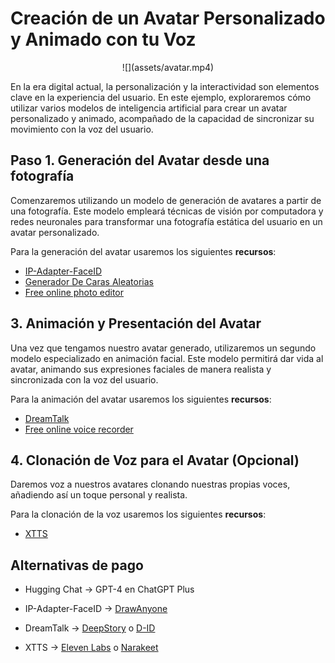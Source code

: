 # Creación de un Avatar Personalizado y Animado con tu Voz

<p align="center">
  ![](assets/avatar.mp4)
</p>

En la era digital actual, la personalización y la interactividad son elementos clave en la experiencia del usuario. En este ejemplo, exploraremos cómo utilizar varios modelos de inteligencia artificial para crear un avatar personalizado y animado, acompañado de la capacidad de sincronizar su movimiento con la voz del usuario.

## Paso 1. Generación del Avatar desde una fotografía
Comenzaremos utilizando un modelo de generación de avatares a partir de una fotografía. Este modelo empleará técnicas de visión por computadora y redes neuronales para transformar una fotografía estática del usuario en un avatar personalizado.

Para la generación del avatar usaremos los siguientes **recursos**:

- [IP-Adapter-FaceID](https://huggingface.co/spaces/multimodalart/Ip-Adapter-FaceID)
- [Generador De Caras Aleatorias](https://www.thispersondoesnotexist.com/)
- [Free online photo editor](https://www.fotor.com/photo-editor-app/editor/basic)

## 3. Animación y Presentación del Avatar
Una vez que tengamos nuestro avatar generado, utilizaremos un segundo modelo especializado en animación facial. Este modelo permitirá dar vida al avatar, animando sus expresiones faciales de manera realista y sincronizada con la voz del usuario.

Para la animación del avatar usaremos los siguientes **recursos**:
- [DreamTalk](https://huggingface.co/spaces/fffiloni/dreamtalk)
- [Free online voice recorder](https://voice-recorder-online.com/)

## 4. Clonación de Voz para el Avatar (Opcional)
Daremos voz a nuestros avatares clonando nuestras propias voces, añadiendo así un toque personal y realista.

Para la clonación de la voz usaremos los siguientes **recursos**:

- [XTTS](https://huggingface.co/spaces/coqui/xtts)


## Alternativas de pago

-  Hugging Chat -> GPT-4 en ChatGPT Plus

- IP-Adapter-FaceID -> [DrawAnyone](https://drawanyone.ai) 

- DreamTalk -> [DeepStory](https://www.myheritage.es/deepstory)  o [D-ID](https://www.d-id.com)

- XTTS -> [Eleven Labs](https://elevenlabs.io) o [Narakeet](https://www.narakeet.com)

